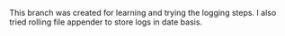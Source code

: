 This branch was created for learning and trying the logging steps. I also tried rolling file appender to store logs in date basis.
